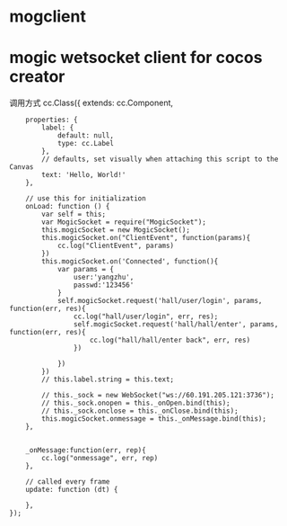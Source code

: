 # mogclient
mogic wetsocket client for cocos creator
========
调用方式
    cc.Class({
        extends: cc.Component,

        properties: {
            label: {
                default: null,
                type: cc.Label
            },
            // defaults, set visually when attaching this script to the Canvas
            text: 'Hello, World!'
        },

        // use this for initialization
        onLoad: function () {
            var self = this;
            var MogicSocket = require("MogicSocket");
            this.mogicSocket = new MogicSocket();
            this.mogicSocket.on("ClientEvent", function(params){
                cc.log("ClientEvent", params)
            })
            this.mogicSocket.on('Connected', function(){
                var params = {
                    user:'yangzhu',
                    passwd:'123456'
                }
                self.mogicSocket.request('hall/user/login', params, function(err, res){
                    cc.log("hall/user/login", err, res);
                    self.mogicSocket.request('hall/hall/enter', params, function(err, res){
                        cc.log("hall/hall/enter back", err, res)
                    })

                })
            })
            // this.label.string = this.text;

            // this._sock = new WebSocket("ws://60.191.205.121:3736"); 
            // this._sock.onopen = this._onOpen.bind(this);
            // this._sock.onclose = this._onClose.bind(this);
            this.mogicSocket.onmessage = this._onMessage.bind(this);
        },

    
        _onMessage:function(err, rep){
            cc.log("onmessage", err, rep)
        },

        // called every frame
        update: function (dt) {

        },
    });
